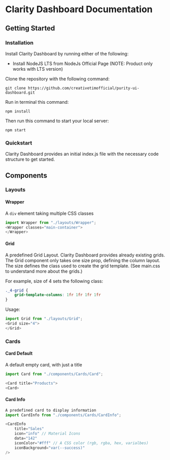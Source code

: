 # Clarity Dashboard Documentation

## Getting Started

### Installation
Install Clarity Dashboard by running either of the following:

- Install NodeJS LTS from NodeJs Official Page (NOTE: Product only works with LTS version)

Clone the repository with the following command:

``git clone https://github.com/creativetimofficial/purity-ui-dashboard.git``

Run in terminal this command:

``npm install``

Then run this command to start your local server:

``npm start``

### Quickstart

Clarity Dashboard provides an initial index.js file with the necessary code structure to get started.

## Components
### Layouts
#### Wrapper
A ``div`` element taking multiple CSS classes
```js
import Wrapper from "./layouts/Wrapper";
<Wrapper classes="main-container">
</Wrapper>
```

#### Grid
A predefined Grid Layout. Clarity Dashboard provides already existing grids. The Grid component only takes one size prop, defining the column layout. The size defines the class used to create the grid template. (See main.css to understand more about the grids.)

For example, size of 4 sets the following class:
```css
._4-grid {
    grid-template-columns: 1fr 1fr 1fr 1fr
}
``` 
Usage:
```js
import Grid from "./layouts/Grid";
<Grid size="4">
</Grid>
```
### Cards
#### Card Default
A default empty card, with just a title
```js
import Card from "./components/Cards/Card";

<Card title="Products">
<Card>
```

#### Card Info
```js
A predefined card to display information
import CardInfo from "./components/Cards/CardInfo";

<CardInfo
    title="Sales"
    icon="info" // Material Icons
    data="142"
    iconColor="#fff" // A CSS color (rgb, rgba, hex, varialbes)
    iconBackground="var(--success)"
/>
```